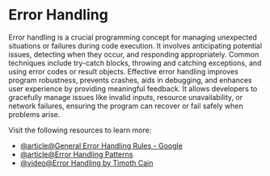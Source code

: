 # Error Handling

Error handling is a crucial programming concept for managing unexpected situations or failures during code execution. It involves anticipating potential issues, detecting when they occur, and responding appropriately. Common techniques include try-catch blocks, throwing and catching exceptions, and using error codes or result objects. Effective error handling improves program robustness, prevents crashes, aids in debugging, and enhances user experience by providing meaningful feedback. It allows developers to gracefully manage issues like invalid inputs, resource unavailability, or network failures, ensuring the program can recover or fail safely when problems arise.

Visit the following resources to learn more:

- [@article@General Error Handling Rules - Google](https://developers.google.com/tech-writing/error-messages/error-handling)
- [@article@Error Handling Patterns](https://andreabergia.com/blog/2023/05/error-handling-patterns/)
- [@video@Error Handling by Timoth Cain](https://www.youtube.com/watch?v=yhJEJKG-aK8)
